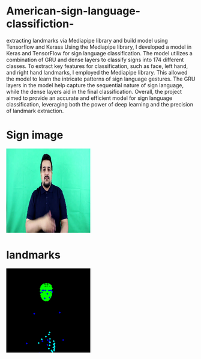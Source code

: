 # American-sign-language-classifiction-
extracting landmarks via Mediapipe library and build model using Tensorflow and Kerass 
Using the Mediapipe library, I developed a model in Keras and TensorFlow for sign language classification. The model utilizes a combination of GRU and dense layers to classify signs into 174 different classes. To extract key features for classification, such as face, left hand, and right hand landmarks, I employed the Mediapipe library. This allowed the model to learn the intricate patterns of sign language gestures. The GRU layers in the model help capture the sequential nature of sign language, while the dense layers aid in the final classification. Overall, the project aimed to provide an accurate and efficient model for sign language classification, leveraging both the power of deep learning and the precision of landmark extraction.
# Sign image 
 ![Alt Text](https://github.com/mohammedFnesh/American-sign-language-classifiction-/blob/main/sign.png)

# landmarks
 ![Alt Text](https://github.com/mohammedFnesh/American-sign-language-classifiction-/blob/main/landmarks.png)
